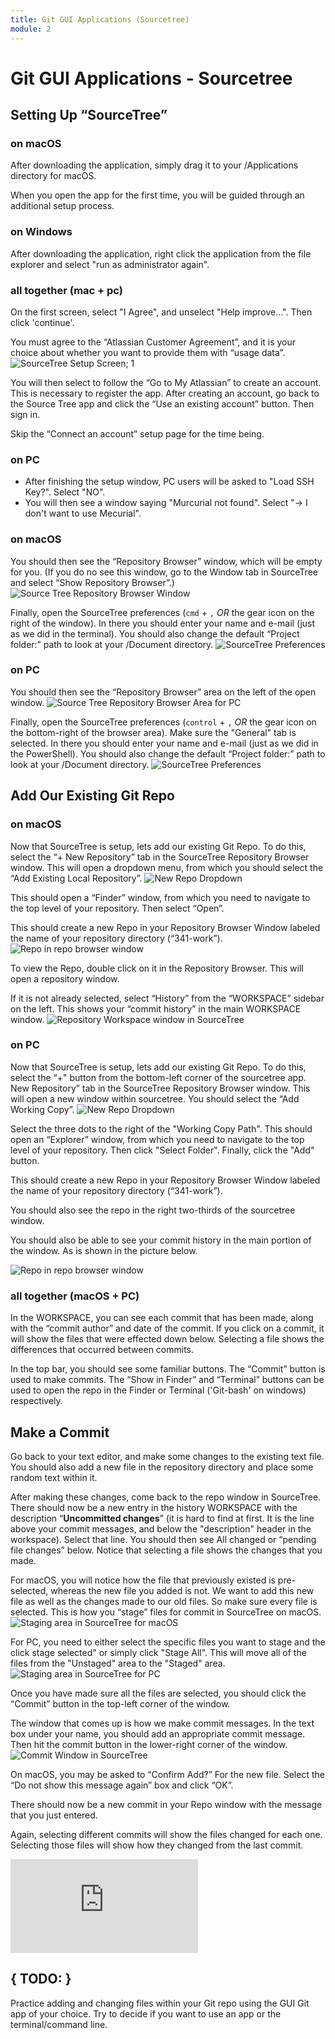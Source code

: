 ```yaml
---
title: Git GUI Applications (Sourcetree)
module: 2
---
```


# Git GUI Applications - Sourcetree



## Setting Up “SourceTree”

### on macOS

After downloading the application, simply drag it to your /Applications directory for macOS.

When you open the app for the first time, you will be guided through an additional setup process.

### on Windows

After downloading the application, right click the application from the file explorer and select "run as administrator again".

### all together (mac + pc)

On the first screen, select "I Agree", and unselect "Help improve...". Then click 'continue'.

You must agree to the “Atlassian Customer Agreement”, and it is your choice about whether you want to provide them with “usage data”.
![SourceTree Setup Screen; 1](../imgs/st_setup_1.jpg)

You will then select to follow the “Go to My Atlassian” to create an account. This is necessary to register the app. After creating an account, go back to the Source Tree app and click the “Use an existing account” button. Then sign in.

Skip the “Connect an account” setup page for the time being.

### on PC

- After finishing the setup window, PC users will be asked to "Load SSH Key?". Select "NO".
- You will then see a window saying "Murcurial not found". Select "-> I don't want to use Mecurial".


### on macOS

You should then see the “Repository Browser” window, which will be empty for you. (If you do no see this window, go to the Window tab in SourceTree and select “Show Repository Browser”.)
![Source Tree Repository Browser Window](../imgs/st_setup_2.jpg)

Finally, open the SourceTree preferences (`cmd` + `,` _OR_ the gear icon on the right of the window). In there you should enter your name and e-mail (just as we did in the terminal). You should also change the default “Project folder:” path to look at your /Document directory.
![SourceTree Preferences](../imgs/st_setup_3.jpg)

### on PC

You should then see the “Repository Browser” area on the left of the open window.
![Source Tree Repository Browser Area for PC](../imgs/pc_repo_browser.png)

Finally, open the SourceTree preferences (`control` + `,` _OR_ the gear icon on the bottom-right of the browser area). Make sure the "General" tab is selected. In there you should enter your name and e-mail (just as we did in the PowerShell). You should also change the default “Project folder:” path to look at your /Document directory.
![SourceTree Preferences](../imgs/st_setup_3_pc.png)





## Add Our Existing Git Repo

### on macOS

Now that SourceTree is setup, lets add our existing Git Repo. To do this, select the “+ New Repository” tab in the SourceTree Repository Browser window. This will open a dropdown menu, from which you should select the “Add Existing Local Repository”.
![New Repo Dropdown](../imgs/st_addRepo.jpg)

This should open a “Finder” window, from which you need to navigate to the top level of your repository. Then select “Open”.

This should create a new Repo in your Repository Browser Window labeled the name of your repository directory (“341-work”).
![Repo in repo browser window](../imgs/st_addRepo2.jpg)

To view the Repo, double click on it in the Repository Browser. This will open a repository window.

If it is not already selected, select “History” from the “WORKSPACE” sidebar on the left. This shows your “commit history” in the main WORKSPACE window.
![Repository Workspace window in SourceTree](../imgs/st_repo1.jpg)


### on PC

Now that SourceTree is setup, lets add our existing Git Repo. To do this, select the “+" button from the bottom-left corner of the sourcetree app. New Repository” tab in the SourceTree Repository Browser window. This will open a new window within sourcetree. You should select the “Add Working Copy”.
![New Repo Dropdown](../imgs/st_addRepo_PC.png)

Select the three dots to the right of the "Working Copy Path". This should open an “Explorer” window, from which you need to navigate to the top level of your repository. Then click "Select Folder". Finally, click the "Add" button.

This should create a new Repo in your Repository Browser Window labeled the name of your repository directory (“341-work”).

You should also see the repo in the right two-thirds of the sourcetree window.

You should also be able to see your commit history in the main portion of the window. As is shown in the picture below.

![Repo in repo browser window](../imgs/st_addRepo2_PC.png)


### all together (macOS + PC)

In the WORKSPACE, you can see each commit that has been made, along with the “commit author” and date of the commit. If you click on a commit, it will show the files that were effected down below. Selecting a file shows the differences that occurred between commits.

In the top bar, you should see some familiar buttons. The “Commit” button is used to make commits. The “Show in Finder” and “Terminal” buttons can be used to open the repo in the Finder or Terminal ('Git-bash' on windows) respectively.

## Make a Commit
Go back to your text editor, and make some changes to the existing text file. You should also add a new file in the repository directory and place some random text within it.

After making these changes, come back to the repo window in SourceTree. There should now be a new entry in the history WORKSPACE with the description “**Uncommitted changes**” (it is hard to find at first. It is the line above your commit messages, and below the "description" header in the workspace). Select that line. You should then see All changed or “pending file changes” below. Notice that selecting a file shows the changes that you made.

For macOS, you will notice how the file that previously existed is pre-selected, whereas the new file you added is not. We want to add this new file as well as the changes made to our old files. So make sure every file is selected. This is how you “stage” files for commit in SourceTree on macOS.
![Staging area in SourceTree for macOS](../imgs/st_repo2.jpg)

For PC, you need to either select the specific files you want to stage and the click stage selected" or simply click "Stage All". This will move all of the files from the "Unstaged" area to the "Staged" area.
![Staging area in SourceTree for PC](../imgs/st_repo2_PC.png)

Once you have made sure all the files are selected, you should click the “Commit” button in the top-left corner of the window.

The window that comes up is how we make commit messages. In the text box under your name, you should add an appropriate commit message. Then hit the commit button in the lower-right corner of the window.
![Commit Window in SourceTree](../imgs/st_repo3.jpg)

On macOS, you may be asked to “Confirm Add?” For the new file. Select the “Do not show this message again” box and click “OK”.

There should now be a new commit in your Repo window with the message that you just entered.

Again, selecting different commits will show the files changed for each one. Selecting those files will show how they changed from the last commit.


<div class="embed-responsive embed-responsive-16by9"><iframe class="embed-responsive-item" src="https://www.youtube.com/embed/s0iPveZHsfA" frameborder="0" allowfullscreen></iframe></div>


## { TODO: }

Practice adding and changing files within your Git repo using the GUI Git app of your choice. Try to decide if you want to use an app or the terminal/command line.
